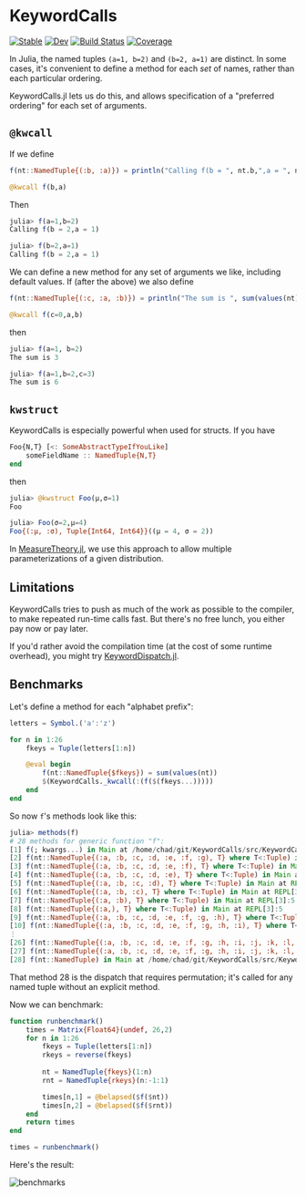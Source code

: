 # KeywordCalls

[![Stable](https://img.shields.io/badge/docs-stable-blue.svg)](https://cscherrer.github.io/KeywordCalls.jl/stable)
[![Dev](https://img.shields.io/badge/docs-dev-blue.svg)](https://cscherrer.github.io/KeywordCalls.jl/dev)
[![Build Status](https://github.com/cscherrer/KeywordCalls.jl/workflows/CI/badge.svg)](https://github.com/cscherrer/KeywordCalls.jl/actions)
[![Coverage](https://codecov.io/gh/cscherrer/KeywordCalls.jl/branch/master/graph/badge.svg)](https://codecov.io/gh/cscherrer/KeywordCalls.jl)


In Julia, the named tuples `(a=1, b=2)` and `(b=2, a=1)` are distinct. In some cases, it's convenient to define a method for each _set_ of names, rather than each particular ordering. 

KeywordCalls.jl lets us do this, and allows specification of a "preferred ordering" for each set of arguments.

## `@kwcall`

If we define
```julia
f(nt::NamedTuple{(:b, :a)}) = println("Calling f(b = ", nt.b,",a = ", nt.a, ")")

@kwcall f(b,a)
```

Then

```julia
julia> f(a=1,b=2)
Calling f(b = 2,a = 1)

julia> f(b=2,a=1)
Calling f(b = 2,a = 1)
```

We can define a new method for any set of arguments we like, including default values. If (after the above) we also define

```julia
f(nt::NamedTuple{(:c, :a, :b)}) = println("The sum is ", sum(values(nt)))

@kwcall f(c=0,a,b)
```

then

```julia
julia> f(a=1, b=2)
The sum is 3

julia> f(a=1,b=2,c=3)
The sum is 6
```

## `kwstruct`

KeywordCalls is especially powerful when used for structs. If you have
```julia
Foo{N,T} [<: SomeAbstractTypeIfYouLike]
    someFieldName :: NamedTuple{N,T}
end
```

then

```julia
julia> @kwstruct Foo(μ,σ=1)
Foo

julia> Foo(σ=2,μ=4)
Foo{(:μ, :σ), Tuple{Int64, Int64}}((μ = 4, σ = 2))
```

In [MeasureTheory.jl](https://github.com/cscherrer/MeasureTheory.jl), we use this approach to allow multiple parameterizations of a given distribution.



## Limitations

KeywordCalls tries to push as much of the work as possible to the compiler, to make repeated run-time calls fast. But there's no free lunch, you either pay now or pay later.

If you'd rather avoid the compilation time (at the cost of some runtime overhead), you might try [KeywordDispatch.jl](https://github.com/simonbyrne/KeywordDispatch.jl).

## Benchmarks

Let's define a method for each "alphabet prefix":
```julia
letters = Symbol.('a':'z')

for n in 1:26
    fkeys = Tuple(letters[1:n])

    @eval begin
        f(nt::NamedTuple{$fkeys}) = sum(values(nt))
        $(KeywordCalls._kwcall(:(f($(fkeys...)))))
    end
end
```

So now `f`'s methods look like this:
```julia
julia> methods(f)
# 28 methods for generic function "f":
[1] f(; kwargs...) in Main at /home/chad/git/KeywordCalls/src/KeywordCalls.jl:52
[2] f(nt::NamedTuple{(:a, :b, :c, :d, :e, :f, :g), T} where T<:Tuple) in Main at REPL[3]:5
[3] f(nt::NamedTuple{(:a, :b, :c, :d, :e, :f), T} where T<:Tuple) in Main at REPL[3]:5
[4] f(nt::NamedTuple{(:a, :b, :c, :d, :e), T} where T<:Tuple) in Main at REPL[3]:5
[5] f(nt::NamedTuple{(:a, :b, :c, :d), T} where T<:Tuple) in Main at REPL[3]:5
[6] f(nt::NamedTuple{(:a, :b, :c), T} where T<:Tuple) in Main at REPL[3]:5
[7] f(nt::NamedTuple{(:a, :b), T} where T<:Tuple) in Main at REPL[3]:5
[8] f(nt::NamedTuple{(:a,), T} where T<:Tuple) in Main at REPL[3]:5
[9] f(nt::NamedTuple{(:a, :b, :c, :d, :e, :f, :g, :h), T} where T<:Tuple) in Main at REPL[3]:5
[10] f(nt::NamedTuple{(:a, :b, :c, :d, :e, :f, :g, :h, :i), T} where T<:Tuple) in Main at REPL[3]:5
⋮
[26] f(nt::NamedTuple{(:a, :b, :c, :d, :e, :f, :g, :h, :i, :j, :k, :l, :m, :n, :o, :p, :q, :r, :s, :t, :u, :v, :w, :x, :y), T} where T<:Tuple) in Main at REPL[3]:5
[27] f(nt::NamedTuple{(:a, :b, :c, :d, :e, :f, :g, :h, :i, :j, :k, :l, :m, :n, :o, :p, :q, :r, :s, :t, :u, :v, :w, :x, :y, :z), T} where T<:Tuple) in Main at REPL[3]:5
[28] f(nt::NamedTuple) in Main at /home/chad/git/KeywordCalls/src/KeywordCalls.jl:50
```

That method 28 is the dispatch that requires permutation; it's called for any named tuple without an explicit method.

Now we can benchmark:
```julia
function runbenchmark()
    times = Matrix{Float64}(undef, 26,2)
    for n in 1:26
        fkeys = Tuple(letters[1:n])
        rkeys = reverse(fkeys)
        
        nt = NamedTuple{fkeys}(1:n)
        rnt = NamedTuple{rkeys}(n:-1:1)

        times[n,1] = @belapsed($f($nt))
        times[n,2] = @belapsed($f($rnt))
    end
    return times
end

times = runbenchmark()
```

Here's the result:

![benchmarks](https://user-images.githubusercontent.com/1184449/116616679-d2abef00-a8f1-11eb-9507-0af267fa37cb.png)
